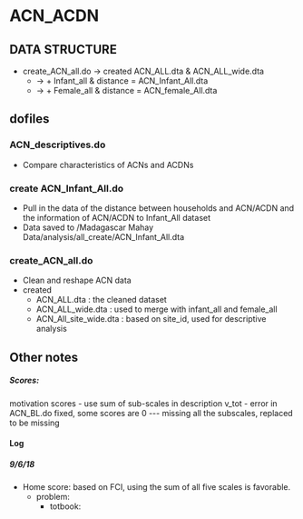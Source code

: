 # ACN_ACDN

## DATA STRUCTURE

- create_ACN_all.do -> created ACN_ALL.dta & ACN_ALL_wide.dta
  - -> + Infant_all & distance = ACN_Infant_All.dta
  - -> + Female_all & distance = ACN_female_All.dta
  

   

## dofiles

### ACN_descriptives.do
- Compare characteristics of ACNs and ACDNs

### create ACN_Infant_All.do

- Pull in the data of the distance between households and ACN/ACDN and the information of ACN/ACDN to Infant_All dataset
- Data saved to /Madagascar Mahay Data/analysis/all_create/ACN_Infant_All.dta


### create_ACN_all.do

- Clean and reshape ACN data
- created 
  - ACN_ALL.dta : the cleaned dataset
  - ACN_ALL_wide.dta : used to merge with infant_all and female_all
  - ACN_All_site_wide.dta : based on site_id, used for descriptive analysis

## Other notes

##### Scores:
motivation scores - use sum of sub-scales in description
v_tot - error in ACN_BL.do fixed, some scores are 0 --- missing all the subscales, replaced to be missing

#### Log

##### 9/6/18
- Home score: based on FCI, using the sum of all five scales is favorable.
  - problem: 
    - totbook: 
